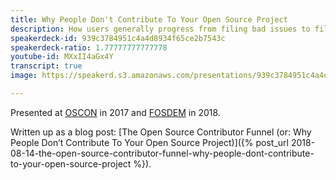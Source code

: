 ```yaml
---
title: Why People Don't Contribute To Your Open Source Project
description: How users generally progress from filing bad issues to filing good issues to making simple contributions to making complex contributions to maintaining an open source project.
speakerdeck-id: 939c3784951c4a4d8934f65ce2b7543c
speakerdeck-ratio: 1.77777777777778
youtube-id: MXxII4aGx4Y
transcript: true
image: https://speakerd.s3.amazonaws.com/presentations/939c3784951c4a4d8934f65ce2b7543c/preview_slide_0.jpg

---
```

Presented at [OSCON](https://web.archive.org/web/20200203205645/https://conferences.oreilly.com/oscon/oscon-tx) in 2017 and [FOSDEM](https://archive.fosdem.org/2018/) in 2018.

Written up as a blog post: [The Open Source Contributor Funnel (or: Why People Don’t Contribute To Your Open Source Project)]({% post_url 2018-08-14-the-open-source-contributor-funnel-why-people-dont-contribute-to-your-open-source-project %}).
